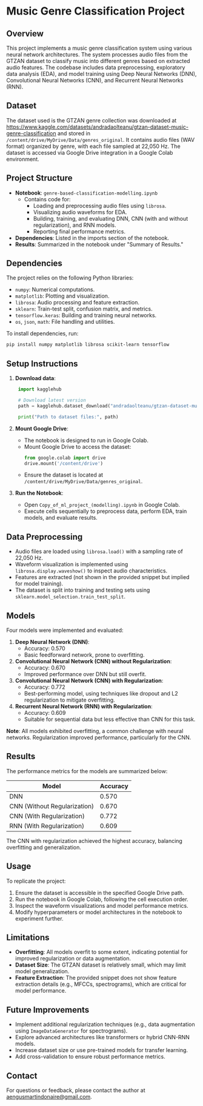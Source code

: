# Music Genre Classification Project

## Overview
This project implements a music genre classification system using various neural network architectures. The system processes audio files from the GTZAN dataset to classify music into different genres based on extracted audio features. The codebase includes data preprocessing, exploratory data analysis (EDA), and model training using Deep Neural Networks (DNN), Convolutional Neural Networks (CNN), and Recurrent Neural Networks (RNN).

## Dataset
The dataset used is the GTZAN genre collection was downloaded at https://www.kaggle.com/datasets/andradaolteanu/gtzan-dataset-music-genre-classification and stored in `/content/drive/MyDrive/Data/genres_original`. It contains audio files (WAV format) organized by genre, with each file sampled at 22,050 Hz. The dataset is accessed via Google Drive integration in a Google Colab environment.

## Project Structure
- **Notebook**: `genre-based-classification-modelling.ipynb`
  - Contains code for:
    - Loading and preprocessing audio files using `librosa`.
    - Visualizing audio waveforms for EDA.
    - Building, training, and evaluating DNN, CNN (with and without regularization), and RNN models.
    - Reporting final performance metrics.
- **Dependencies**: Listed in the imports section of the notebook.
- **Results**: Summarized in the notebook under "Summary of Results."

## Dependencies
The project relies on the following Python libraries:
- `numpy`: Numerical computations.
- `matplotlib`: Plotting and visualization.
- `librosa`: Audio processing and feature extraction.
- `sklearn`: Train-test split, confusion matrix, and metrics.
- `tensorflow.keras`: Building and training neural networks.
- `os`, `json`, `math`: File handling and utilities.

To install dependencies, run:
```bash
pip install numpy matplotlib librosa scikit-learn tensorflow
```

## Setup Instructions
1. **Download data**:
   ```python
    import kagglehub

    # Download latest version
    path = kagglehub.dataset_download("andradaolteanu/gtzan-dataset-music-genre-classification")

    print("Path to dataset files:", path)
   ```

2. **Mount Google Drive**:
   - The notebook is designed to run in Google Colab.
   - Mount Google Drive to access the dataset:
     ```python
     from google.colab import drive
     drive.mount('/content/drive')
     ```
   - Ensure the dataset is located at `/content/drive/MyDrive/Data/genres_original`.

3. **Run the Notebook**:
   - Open `Copy_of_ml_project_(modelling).ipynb` in Google Colab.
   - Execute cells sequentially to preprocess data, perform EDA, train models, and evaluate results.

## Data Preprocessing
- Audio files are loaded using `librosa.load()` with a sampling rate of 22,050 Hz.
- Waveform visualization is implemented using `librosa.display.waveshow()` to inspect audio characteristics.
- Features are extracted (not shown in the provided snippet but implied for model training).
- The dataset is split into training and testing sets using `sklearn.model_selection.train_test_split`.

## Models
Four models were implemented and evaluated:
1. **Deep Neural Network (DNN)**:
   - Accuracy: 0.570
   - Basic feedforward network, prone to overfitting.
2. **Convolutional Neural Network (CNN) without Regularization**:
   - Accuracy: 0.670
   - Improved performance over DNN but still overfit.
3. **Convolutional Neural Network (CNN) with Regularization**:
   - Accuracy: 0.772
   - Best-performing model, using techniques like dropout and L2 regularization to mitigate overfitting.
4. **Recurrent Neural Network (RNN) with Regularization**:
   - Accuracy: 0.609
   - Suitable for sequential data but less effective than CNN for this task.

**Note**: All models exhibited overfitting, a common challenge with neural networks. Regularization improved performance, particularly for the CNN.

## Results
The performance metrics for the models are summarized below:

| **Model**                        | **Accuracy** |
|----------------------------------|--------------|
| DNN                              | 0.570        |
| CNN (Without Regularization)     | 0.670        |
| CNN (With Regularization)        | 0.772        |
| RNN (With Regularization)        | 0.609        |

The CNN with regularization achieved the highest accuracy, balancing overfitting and generalization.

## Usage
To replicate the project:
1. Ensure the dataset is accessible in the specified Google Drive path.
2. Run the notebook in Google Colab, following the cell execution order.
3. Inspect the waveform visualizations and model performance metrics.
4. Modify hyperparameters or model architectures in the notebook to experiment further.

## Limitations
- **Overfitting**: All models overfit to some extent, indicating potential for improved regularization or data augmentation.
- **Dataset Size**: The GTZAN dataset is relatively small, which may limit model generalization.
- **Feature Extraction**: The provided snippet does not show feature extraction details (e.g., MFCCs, spectrograms), which are critical for model performance.

## Future Improvements
- Implement additional regularization techniques (e.g., data augmentation using `ImageDataGenerator` for spectrograms).
- Explore advanced architectures like transformers or hybrid CNN-RNN models.
- Increase dataset size or use pre-trained models for transfer learning.
- Add cross-validation to ensure robust performance metrics.

## Contact
For questions or feedback, please contact the author at aengusmartindonaire@gmail.com.
